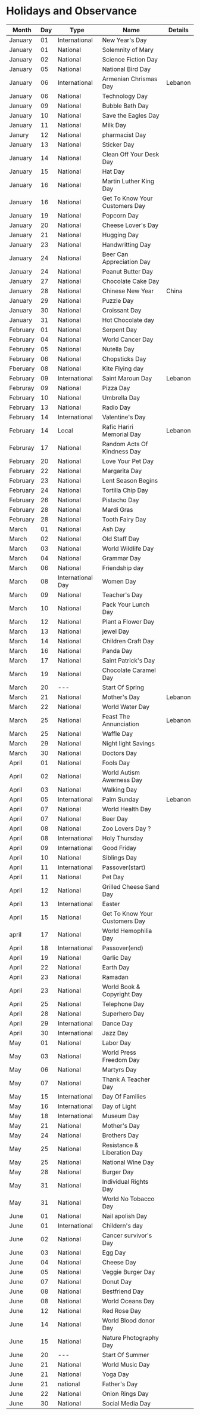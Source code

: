 # Holidays and Observance

|Month |Day |Type |Name |Details
--- | --- | --- | --- | ---
|January |01 |International |New Year's Day
|January |01 |National |Solemnity of Mary
|January |02 |National |Science Fiction Day
|January |05 |National |National Bird Day
|January |06 |International |Armenian Chrismas Day |Lebanon
|January |06 |National |Technology Day
|January |09 |National  |Bubble Bath Day 
|January |10 |National |Save the Eagles Day 
|January |11 |National |Milk Day 
|Janury  |12 |National |pharmacist Day 
|January |13 |National |Sticker Day 
|January |14 |National |Clean Off Your Desk Day 
|January |15 |National |Hat Day 
|January |16 |National |Martin Luther King Day
|January |16 |National |Get To Know Your Customers Day 
|January |19 |National |Popcorn Day 
|January |20 |National |Cheese Lover's Day
|January |21 |National |Hugging Day 
|January |23 |National |Handwritting Day 
|January |24 |National |Beer Can Appreciation Day 
|January |24 |National |Peanut Butter Day 
|January |27 |National |Chocolate Cake Day 
|January |28 |National |Chinese New Year |China 
|January |29 |National |Puzzle Day 
|January |30 |National |Croissant Day 
|January |31 |National |Hot Chocolate day 
|February |01 |National |Serpent Day 
|February |04 |National |World Cancer Day 
|February |05 |National |Nutella Day 
|February |06 |National |Chopsticks Day 
|Fberuary |08 |National |Kite Flying day 
|February |09 |International |Saint Maroun Day | Lebanon
|Februray |09 |National |Pizza Day 
|February |10 |National |Umbrella Day
|February |13 |National |Radio Day 
|February |14 |International |Valentine's  Day 
|February |14 |Local |Rafic Hariri Memorial Day |Lebanon
|Februray |17|National |Random Acts Of Kindness Day 
|February |20|National |Love Your Pet Day 
|February |22|National |Margarita Day 
|February |23|National |Lent Season Begins 
|February |24|National |Tortilla Chip Day 
|February |26|National |Pistacho Day 
|February |28|National |Mardi Gras 
|February |28|National |Tooth Fairy Day 
|March |01|National |Ash Day 
|March |02|National |Old Staff Day 
|March |03|National |World Wildlife Day 
|March |04|National |Grammar Day 
|March |06|National |Friendship day 
|March |08|International Day |Women Day 
|March |09|National |Teacher's Day 
|March |10|National |Pack Your Lunch Day 
|March |12|National |Plant a Flower Day 
|March |13|National |jewel Day 
|March |14|National |Children Craft Day 
|March |16|National |Panda Day 
|March |17|National |Saint Patrick's Day 
|March |19|National |Chocolate Caramel Day 
|March |20|---|Start Of Spring 
|March |21|National |Mother's Day |Lebanon 
|March |22|National |World Water Day 
|March|25|National |Feast The Annunciation |Lebanon 
|March|25|National |Waffle Day 
|March|29|National |Night light Savings 
|March|30|National |Doctors Day 
|April|01|National |Fools Day 
|April|02|National |World Autism Awerness Day 
|April|03|National |Walking Day 
|April|05|International |Palm Sunday |Lebanon 
|April|07|National |World Health Day 
|April|07|National |Beer Day 
|April|08|National |Zoo Lovers Day ?
|April|08|International |Holy Thursday 
|April|09|International |Good Friday
|April|10|National|Siblings Day 
|April|11|International |Passover(start)
|April|11|National |Pet Day 
|April|12|National |Grilled Cheese Sand Day 
|April|13|International |Easter 
|April|15|National | Get To Know Your Customers Day 
|april|17|National| World Hemophilia Day 
|April|18|International |Passover(end)
|April|19|National |Garlic Day 
|April|22|National |Earth Day 
|April|23|National |Ramadan 
|April|23|National |World Book & Copyright Day 
|April|25|National |Telephone Day 
|April|28|National |Superhero Day
|April|29|International |Dance Day 
|April|30|International |Jazz Day 
|May|01|National |Labor Day 
|May|03|National |World Press Freedom Day 
|May|06|National |Martyrs Day  
|May|07|National |Thank A Teacher Day 
|May|15|International |Day Of Families 
|May|16|International |Day of Light 
|May|18|International |Museum Day 
|May|21|National |Mother's Day 
|May|24|National |Brothers Day 
|May|25|National |Resistance & Liberation Day 
|May|25|National |National Wine Day 
|May|28|National |Burger Day 
|May|31|National |Individual Rights Day 
|May|31|National |World No Tobacco Day 
|June|01|National |Nail apolish Day 
|June|01|International |Childern's day 
|June|02|National |Cancer survivor's Day 
|June|03|National |Egg Day
|June|04|National |Cheese Day 
|June|05|National |Veggie Burger Day 
|June|07|National |Donut Day 
|June|08|National |Bestfriend Day 
|June|08|National |World Oceans Day 
|June|12|National |Red Rose Day 
|June|14|National |World Blood donor Day 
|June|15|National |Nature Photography Day 
|June|20|---|Start Of Summer 
|June|21|National |World Music Day
|June|21|National |Yoga Day
|June|21|national |Father's Day 
|June|22|National |Onion Rings Day
|June|30|National |Social Media Day 
